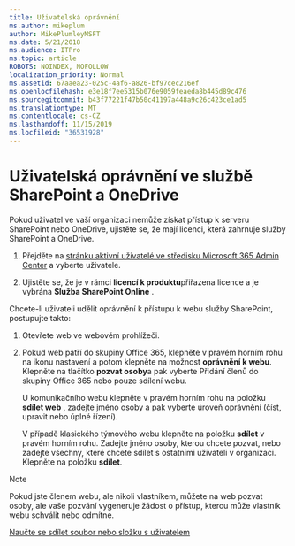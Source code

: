 ```yaml
---
title: Uživatelská oprávnění
ms.author: mikeplum
author: MikePlumleyMSFT
ms.date: 5/21/2018
ms.audience: ITPro
ms.topic: article
ROBOTS: NOINDEX, NOFOLLOW
localization_priority: Normal
ms.assetid: 67aaea23-025c-4af6-a826-bf97cec216ef
ms.openlocfilehash: e3e18f7ee5315b076e9059feaeda8b445d89c476
ms.sourcegitcommit: b43f77221f47b50c41197a448a9c26c423ce1ad5
ms.translationtype: MT
ms.contentlocale: cs-CZ
ms.lasthandoff: 11/15/2019
ms.locfileid: "36531928"
---
```

# <a name="user-permissions-in-sharepoint-and-onedrive"></a>Uživatelská oprávnění ve službě SharePoint a OneDrive

Pokud uživatel ve vaší organizaci nemůže získat přístup k serveru SharePoint nebo OneDrive, ujistěte se, že mají licenci, která zahrnuje služby SharePoint a OneDrive. 
  
1. Přejděte na [stránku aktivní uživatelé ve středisku Microsoft 365 Admin Center](https://portal.office.com/adminportal/home#/users) a vyberte uživatele. 
    
2. Ujistěte se, že je v rámci **licencí k produktu**přiřazena licence a je vybrána **Služba SharePoint Online** . 
    
 Chcete-li uživateli udělit oprávnění k přístupu k webu služby SharePoint, postupujte takto: 
  
1. Otevřete web ve webovém prohlížeči.
    
2. Pokud web patří do skupiny Office 365, klepněte v pravém horním rohu na ikonu nastavení a potom klepněte na možnost **oprávnění k webu**. Klepněte na tlačítko **pozvat osoby**a pak vyberte Přidání členů do skupiny Office 365 nebo pouze sdílení webu. 
    
    U komunikačního webu klepněte v pravém horním rohu na položku **sdílet web** , zadejte jméno osoby a pak vyberte úroveň oprávnění (číst, upravit nebo úplné řízení). 
    
    V případě klasického týmového webu klepněte na položku **sdílet** v pravém horním rohu. Zadejte jméno osoby, kterou chcete pozvat, nebo zadejte všechny, které chcete sdílet s ostatními uživateli v organizaci. Klepněte na položku **sdílet**.
    
> [!NOTE]
> Pokud jste členem webu, ale nikoli vlastníkem, můžete na web pozvat osoby, ale vaše pozvání vygeneruje žádost o přístup, kterou může vlastník webu schválit nebo odmítne. 
  
[Naučte se sdílet soubor nebo složku s uživatelem](https://go.microsoft.com/fwlink/?linkid=533408)
  

